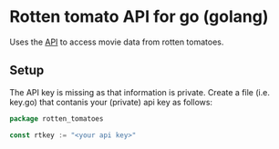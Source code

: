 Rotten tomato API for go (golang)
=====================================

Uses the [API](http://developer.rottentomatoes.com/docs) to access
movie data from rotten tomatoes.


Setup
-----

The API key is missing as that information is private. Create a file (i.e. key.go)
that contanis your (private) api key as follows:

```go
package rotten_tomatoes

const rtkey := "<your api key>"
```
